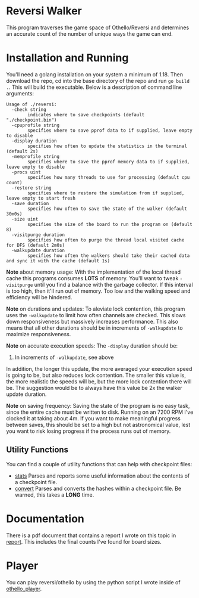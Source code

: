 # Reversi Walker
This program traverses the game space of Othello/Reversi and determines an accurate count of the number of unique ways the game can end.

# Installation and Running
You'll need a golang installation on your system a minimum of 1.18. Then download the repo, cd into the base directory of the repo and run `go build .`. This will build the executable. Below is a description of command line arguments:

```
Usage of ./reversi:
  -check string
        indicates where to save checkpoints (default "./checkpoint.bin")
  -cpuprofile string
        specifies where to save pprof data to if supplied, leave empty to disable
  -display duration
        specifies how often to update the statistics in the terminal (default 2s)
  -memprofile string
        specifies where to save the pprof memory data to if supplied, leave empty to disable
  -procs uint
        specifies how many threads to use for processing (default cpu count)
  -restore string
        specifies where to restore the simulation from if supplied, leave empty to start fresh
  -save duration
        specifies how often to save the state of the walker (default 30m0s)
  -size uint
        specifies the size of the board to run the program on (default 8)
  -visitpurge duration
        specifies how often to purge the thread local visited cache for DFS (default 2m0s)
  -walkupdate duration
        specifies how often the walkers should take their cached data and sync it with the cache (default 1s)
```

**Note** about memory usage: With the implementation of the local thread cache this programs consumes **LOTS** of memory.
You'll want to tweak `-visitpurge` until you find a balance with the garbage collector. If this interval is too high, then it'll run out of memory.
Too low and the walking speed and efficiency will be hindered.

**Note** on durations and updates: To aleviate lock contention, this program uses the `-walkupdate` to limit how often channels are checked.
This slows down responsiveness but massively increases performance. This also means that all other durations should be in increments of `-walkupdate`
to maximize responsiveness.

**Note** on accurate execution speeds: The `-display` duration should be:
1. In increments of `-walkupdate`, see above

In addition, the longer this update, the more averaged your execution speed is going to be, but also reduces lock contention.
The smaller this value is, the more realistic the speeds will be, but the more lock contention there will be.
The suggestion would be to always have this value be 2x the walker update duration.

**Note** on saving frequency: Saving the state of the program is no easy task, since the entire cache must be written to disk. Running on an 7200 RPM I've clocked it at taking about 4m.
If you want to make meaningful progress between saves, this should be set to a high but not astronomical value, lest you want to risk losing progress if the process runs out of memory.

## Utility Functions

You can find a couple of utility functions that can help with checkpoint files:

- [stats](./cmd/checkpoint-stats/) Parses and reports some useful information about the contents of a checkpoint file.
- [convert](./cmd/checkpoint-convert/) Parses and converts the hashes within a checkpoint file. Be warned, this takes a **LONG** time.

# Documentation
There is a pdf document that contains a report I wrote on this topic in [report](./report). This includes the final counts I've found for board sizes.

# Player
You can play reversi/othello by using the python script I wrote inside of [othello_player](./othello_player).

